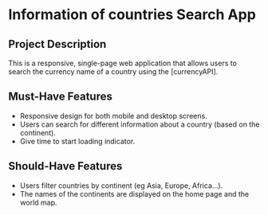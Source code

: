 # Information of countries Search App
## Project Description
This is a responsive, single-page web application that allows users to search the currency name of a country using the [currencyAPI].
## Must-Have Features
- Responsive design for both mobile and desktop screens.
- Users can search for different information about a country (based on the continent).
- Give time to start loading indicator.
## Should-Have Features
- Users filter countries by continent (eg Asia, Europe, Africa...).
- The names of the continents are displayed on the home page and the world map.

